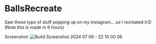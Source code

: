 # BallsRecreate

Saw these type of stuff popping up on my instagram... so I recreated it:D (Note this is made in 9 hours)

Screenshot:
![Build Screenshot 2024 07 06 - 22 10 00 06](https://github.com/Anson-Cheung1227/BallsRecreate/assets/97768450/484bba88-6d0d-41d0-9f7a-2b5c3cf99719)
